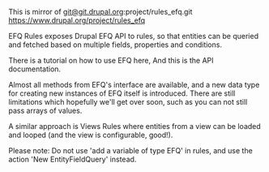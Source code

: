 This is mirror of git@git.drupal.org:project/rules_efq.git
https://www.drupal.org/project/rules_efq


EFQ Rules exposes Drupal EFQ API to rules, so that entities can be queried and fetched based on multiple fields, properties and conditions.

There is a tutorial on how to use EFQ here, And this is the API documentation.

Almost all methods from EFQ's interface are available, and a new data type for creating new instances of EFQ itself is introduced. There are still limitations which hopefully we'll get over soon, such as you can not still pass arrays of values.

A similar approach is Views Rules where entities from a view can be loaded and looped (and the view is configurable, good!).

Please note: Do not use 'add a variable of type EFQ' in rules, and use the action 'New EntityFieldQuery' instead.
